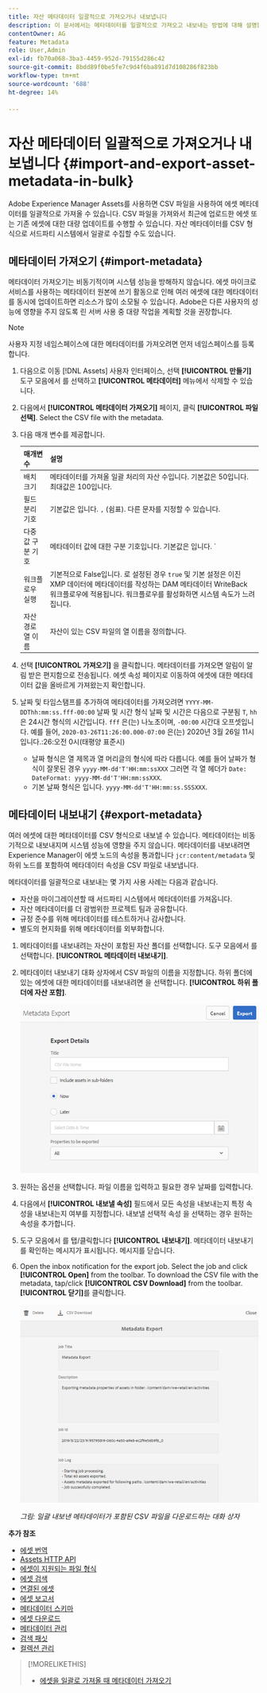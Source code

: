 ```yaml
---
title: 자산 메타데이터 일괄적으로 가져오거나 내보냅니다
description: 이 문서에서는 메타데이터를 일괄적으로 가져오고 내보내는 방법에 대해 설명합니다.
contentOwner: AG
feature: Metadata
role: User,Admin
exl-id: fb70a068-3ba3-4459-952d-79155d286c42
source-git-commit: 8bdd89f0be5fe7c9d4f6ba891d7d108286f823bb
workflow-type: tm+mt
source-wordcount: '688'
ht-degree: 14%

---
```


# 자산 메타데이터 일괄적으로 가져오거나 내보냅니다 {#import-and-export-asset-metadata-in-bulk}

Adobe Experience Manager Assets를 사용하면 CSV 파일을 사용하여 에셋 메타데이터를 일괄적으로 가져올 수 있습니다. CSV 파일을 가져와서 최근에 업로드한 에셋 또는 기존 에셋에 대한 대량 업데이트를 수행할 수 있습니다. 자산 메타데이터를 CSV 형식으로 서드파티 시스템에서 일괄로 수집할 수도 있습니다.

## 메타데이터 가져오기 {#import-metadata}

메타데이터 가져오기는 비동기적이며 시스템 성능을 방해하지 않습니다. 에셋 마이크로서비스를 사용하는 메타데이터 원본에 쓰기 활동으로 인해 여러 에셋에 대한 메타데이터를 동시에 업데이트하면 리소스가 많이 소모될 수 있습니다. Adobe은 다른 사용자의 성능에 영향을 주지 않도록 린 서버 사용 중 대량 작업을 계획할 것을 권장합니다.

>[!NOTE]
>
>사용자 지정 네임스페이스에 대한 메타데이터를 가져오려면 먼저 네임스페이스를 등록합니다.

1. 다음으로 이동 [!DNL Assets] 사용자 인터페이스, 선택 **[!UICONTROL 만들기]** 도구 모음에서 를 선택하고 **[!UICONTROL 메타데이터]** 메뉴에서 삭제할 수 있습니다.
1. 다음에서 **[!UICONTROL 메타데이터 가져오기]** 페이지, 클릭 **[!UICONTROL 파일 선택]**. Select the CSV file with the metadata.
1. 다음 매개 변수를 제공합니다.

   | 매개변수 | 설명 |
   | ---------------------- | ------- |
   | 배치 크기 | 메타데이터를 가져올 일괄 처리의 자산 수입니다. 기본값은 50입니다. 최대값은 100입니다. |
   | 필드 분리 기호 | 기본값은 입니다. `,` (쉼표). 다른 문자를 지정할 수 있습니다. |
   | 다중 값 구분 기호 | 메타데이터 값에 대한 구분 기호입니다. 기본값은 입니다. `|`. |
   | 워크플로우 실행 | 기본적으로 False입니다. 로 설정된 경우 `true` 및 기본 설정은 이진 XMP 데이터에 메타데이터를 작성하는 DAM 메타데이터 WriteBack 워크플로우에 적용됩니다. 워크플로우를 활성화하면 시스템 속도가 느려집니다. |
   | 자산 경로 열 이름 | 자산이 있는 CSV 파일의 열 이름을 정의합니다. |

1. 선택 **[!UICONTROL 가져오기]** 을 클릭합니다. 메타데이터를 가져오면 알림이 알림 받은 편지함으로 전송됩니다. 에셋 속성 페이지로 이동하여 에셋에 대한 메타데이터 값을 올바르게 가져왔는지 확인합니다.

1. 날짜 및 타임스탬프를 추가하여 메타데이터를 가져오려면 `YYYY-MM-DDThh:mm:ss.fff-00:00` 날짜 및 시간 형식 날짜 및 시간은 다음으로 구분됨 `T`, `hh` 은 24시간 형식의 시간입니다. `fff` 은(는) 나노초이며, `-00:00` 시간대 오프셋입니다. 예를 들어, `2020-03-26T11:26:00.000-07:00` 은(는) 2020년 3월 26일 11시입니다.:26:오전 0시(태평양 표준시)

   * 날짜 형식은 열 제목과 열 머리글의 형식에 따라 다릅니다. 예를 들어 날짜가 형식이 잘못된 경우 `yyyy-MM-dd'T'HH:mm:ssXXX` 그러면 각 열 헤더가 `Date: DateFormat: yyyy-MM-dd'T'HH:mm:ssXXX`.
   * 기본 날짜 형식은 입니다. `yyyy-MM-dd'T'HH:mm:ss.SSSXXX`.

<!-- Hidden via cqdoc-17869>

>[!CAUTION]
>
>If the date format does not match `YYYY-MM-DDThh:mm:ss.fff-00:00`, the date values are not set. The date formats of exported metadata CSV file is in the format `YYYY-MM-DDThh:mm:ss-00:00`. If you want to import it, convert it to the acceptable format by adding the nanoseconds value denoted by `fff`.
-->

## 메타데이터 내보내기 {#export-metadata}

여러 에셋에 대한 메타데이터를 CSV 형식으로 내보낼 수 있습니다. 메타데이터는 비동기적으로 내보내지며 시스템 성능에 영향을 주지 않습니다. 메타데이터를 내보내려면 Experience Manager이 에셋 노드의 속성을 통과합니다 `jcr:content/metadata` 및 하위 노드를 포함하여 메타데이터 속성을 CSV 파일로 내보냅니다.

메타데이터를 일괄적으로 내보내는 몇 가지 사용 사례는 다음과 같습니다.

* 자산을 마이그레이션할 때 서드파티 시스템에서 메타데이터를 가져옵니다.
* 자산 메타데이터를 더 광범위한 프로젝트 팀과 공유합니다.
* 규정 준수를 위해 메타데이터를 테스트하거나 감사합니다.
* 별도의 현지화를 위해 메타데이터를 외부화합니다.

1. 메타데이터를 내보내려는 자산이 포함된 자산 폴더를 선택합니다. 도구 모음에서 를 선택합니다. **[!UICONTROL 메타데이터 내보내기]**.
1. 메타데이터 내보내기 대화 상자에서 CSV 파일의 이름을 지정합니다. 하위 폴더에 있는 에셋에 대한 메타데이터를 내보내려면 을 선택합니다. **[!UICONTROL 하위 폴더에 자산 포함]**.

   ![폴더에 있는 모든 자산의 메타데이터를 내보내는 인터페이스 및 옵션](assets/export_metadata_page.png "폴더에 있는 모든 자산의 메타데이터를 내보내는 인터페이스 및 옵션")

1. 원하는 옵션을 선택합니다. 파일 이름을 입력하고 필요한 경우 날짜를 입력합니다.

1. 다음에서 **[!UICONTROL 내보낼 속성]** 필드에서 모든 속성을 내보내는지 특정 속성을 내보내는지 여부를 지정합니다. 내보낼 선택적 속성 을 선택하는 경우 원하는 속성을 추가합니다.

1. 도구 모음에서 를 탭/클릭합니다 **[!UICONTROL 내보내기]**. 메타데이터 내보내기를 확인하는 메시지가 표시됩니다. 메시지를 닫습니다.
1. Open the inbox notification for the export job. Select the job and click **[!UICONTROL Open]** from the toolbar. To download the CSV file with the metadata, tap/click **[!UICONTROL CSV Download]** from the toolbar. **[!UICONTROL 닫기]**&#x200B;를 클릭합니다.

   ![일괄로 내보낸 메타데이터가 포함된 CSV 파일을 다운로드하는 대화 상자](assets/csv_download.png)

   *그림: 일괄 내보낸 메타데이터가 포함된 CSV 파일을 다운로드하는 대화 상자*

**추가 참조**

* [에셋 번역](translate-assets.md)
* [Assets HTTP API](mac-api-assets.md)
* [에셋이 지원되는 파일 형식](file-format-support.md)
* [에셋 검색](search-assets.md)
* [연결된 에셋](use-assets-across-connected-assets-instances.md)
* [에셋 보고서](asset-reports.md)
* [메타데이터 스키마](metadata-schemas.md)
* [에셋 다운로드](download-assets-from-aem.md)
* [메타데이터 관리](manage-metadata.md)
* [검색 패싯](search-facets.md)
* [컬렉션 관리](manage-collections.md)

>[!MORELIKETHIS]
>
>* [에셋을 일괄로 가져올 때 메타데이터 가져오기](/help/assets/add-assets.md#asset-bulk-ingestor)

